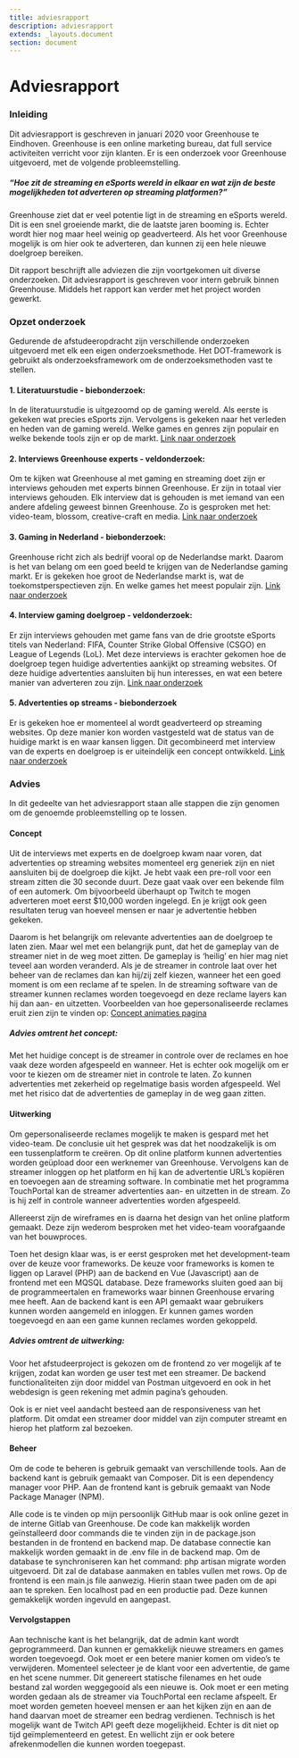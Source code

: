 ```yaml
---
title: adviesrapport
description: adviesrapport
extends: _layouts.document
section: document
---
```


# Adviesrapport


### Inleiding
Dit adviesrapport is geschreven in januari 2020 voor Greenhouse te Eindhoven. Greenhouse is een online marketing bureau, dat full service activiteiten verricht voor zijn klanten. Er is een onderzoek voor Greenhouse uitgevoerd, met de volgende probleemstelling. 

<h5>“Hoe zit de streaming en eSports wereld in elkaar en wat zijn de beste mogelijkheden tot adverteren op streaming platformen?”</h5>

Greenhouse ziet dat er veel potentie ligt in de streaming en eSports wereld. Dit is een snel groeiende markt, die de laatste jaren booming is. Echter wordt hier nog maar heel weinig op geadverteerd. Als het voor Greenhouse mogelijk is om hier ook te adverteren, dan kunnen zij een hele nieuwe doelgroep bereiken. 

Dit rapport beschrijft alle adviezen die zijn voortgekomen uit diverse onderzoeken. Dit adviesrapport is geschreven voor intern gebruik binnen Greenhouse. Middels het rapport kan verder met het project worden gewerkt.

### Opzet onderzoek

Gedurende de afstudeeropdracht zijn verschillende onderzoeken uitgevoerd met elk een eigen onderzoeksmethode. Het DOT-framework is gebruikt als onderzoeksframework om de onderzoeksmethoden vast te stellen. 

#### 1. Literatuurstudie - biebonderzoek:  
In de literatuurstudie is uitgezoomd op de gaming wereld. Als eerste is gekeken wat precies eSports zijn. Vervolgens is gekeken naar het verleden en heden van de gaming wereld. Welke games en genres zijn populair en welke bekende tools zijn er op de markt. [Link naar onderzoek](/docs/literatuurstudie/)


#### 2. Interviews Greenhouse experts - veldonderzoek: 
Om te kijken wat Greenhouse al met gaming en streaming doet zijn er interviews gehouden met experts binnen Greenhouse. Er zijn in totaal vier interviews gehouden. Elk interview dat is gehouden is met iemand van een andere afdeling geweest binnen Greenhouse. Zo is gesproken met het: video-team, blossom, creative-craft en media. [Link naar onderzoek](/docs/interview-experts/) 

#### 3. Gaming in Nederland - biebonderzoek:
Greenhouse richt zich als bedrijf vooral op de Nederlandse markt. Daarom is het van belang om een goed beeld te krijgen van de Nederlandse gaming markt. Er is gekeken hoe groot de Nederlandse markt is, wat de toekomstperspectieven zijn. En welke games het meest populair zijn. [Link naar onderzoek](/docs/esports-in-nederland/)

#### 4. Interview gaming doelgroep - veldonderzoek: 
Er zijn interviews gehouden met game fans van de drie grootste eSports titels van Nederland: FIFA, Counter Strike Global Offensive (CSGO) en League of Legends (LoL). Met deze interviews is erachter gekomen hoe de doelgroep tegen huidige advertenties aankijkt op streaming websites. Of deze huidige advertenties aansluiten bij hun interesses, en wat een betere manier van adverteren zou zijn. [Link naar onderzoek](/docs/interview-doelgroep/) 

#### 5. Advertenties op streams - biebonderzoek 
Er is gekeken hoe er momenteel al wordt geadverteerd op streaming websites. Op deze manier kon worden vastgesteld wat de status van de huidige markt is en waar kansen liggen. Dit gecombineerd met interview van de experts en doelgroep is er uiteindelijk een concept ontwikkeld. [Link naar onderzoek](/docs/hoe-wordt-er-geadverteerd-op-streaming-websites/)

### Advies
In dit gedeelte van het adviesrapport staan alle stappen die zijn genomen om de genoemde probleemstelling op te lossen. 

#### Concept
Uit de interviews met experts en de doelgroep kwam naar voren, dat advertenties op streaming websites momenteel erg generiek zijn en niet aansluiten bij de doelgroep die kijkt. Je hebt vaak een pre-roll voor een stream zitten die 30 seconde duurt. Deze gaat vaak over een bekende film of een automerk. Om bijvoorbeeld überhaupt op Twitch te mogen adverteren moet eerst $10,000 worden ingelegd. En je krijgt ook geen resultaten terug van hoeveel mensen er naar je advertentie hebben gekeken. 

Daarom is het belangrijk om relevante advertenties aan de doelgroep te laten zien. Maar wel met een belangrijk punt, dat het de gameplay van de streamer niet in de weg moet zitten. De gameplay is ‘heilig’ en hier mag niet teveel aan worden veranderd. Als je de streamer in controle laat over het beheer van de reclames dan kan hij/zij zelf kiezen, wanneer het een goed moment is om een reclame af te spelen. In de streaming software van de streamer kunnen reclames worden toegevoegd en deze reclame layers kan hij dan aan- en uitzetten.
Voorbeelden van hoe gepersonaliseerde reclames eruit zien zijn te vinden op: [Concept animaties pagina](/docs/concept-animaties) 

##### Advies omtrent het concept: 
Met het huidige concept is de streamer in controle over de reclames en hoe vaak deze worden afgespeeld en wanneer. Het is echter ook mogelijk om er voor te kiezen om de streamer niet in controle te laten. Zo kunnen advertenties met zekerheid op regelmatige basis worden afgespeeld. Wel met het risico dat de advertenties de gameplay in de weg gaan zitten.

#### Uitwerking 
Om gepersonaliseerde reclames mogelijk te maken is gespard met het video-team. De conclusie uit het gesprek was dat het noodzakelijk is om een tussenplatform te creëren. Op dit online platform kunnen advertenties worden geüpload door een werknemer van Greenhouse. Vervolgens kan de streamer inloggen op het platform en hij kan de advertentie URL’s kopiëren en toevoegen aan de streaming software. In combinatie met het programma TouchPortal kan de streamer advertenties aan- en uitzetten in de stream. Zo is hij zelf in controle wanneer advertenties worden afgespeeld. 

Allereerst zijn de wireframes en is daarna het design van het online platform gemaakt. Deze zijn wederom besproken met het video-team voorafgaande van het bouwproces. 

Toen het design klaar was, is er eerst gesproken met het development-team over de keuze voor frameworks. De keuze voor frameworks is komen te liggen op Laravel (PHP) aan de backend en Vue (Javascript) aan de frontend met een MQSQL database. Deze frameworks sluiten goed aan bij de programmeertalen en frameworks waar binnen Greenhouse ervaring mee heeft. Aan de backend kant is een API gemaakt waar gebruikers kunnen worden aangemeld en inloggen. Er kunnen games worden toegevoegd en aan een game kunnen reclames worden gekoppeld. 

##### Advies omtrent de uitwerking:  
Voor het afstudeerproject is gekozen om de frontend zo ver mogelijk af te krijgen, zodat kan worden ge user test met een streamer. 
De backend functionaliteiten zijn door middel van Postman uitgevoerd en ook in het webdesign is geen rekening met admin pagina’s gehouden. 

Ook is er niet veel aandacht besteed aan de responsiveness van het platform. Dit omdat een streamer door middel van zijn computer streamt en hierop het platform zal bezoeken. 

#### Beheer 
Om de code te beheren is gebruik gemaakt van verschillende tools. Aan de backend kant is gebruik gemaakt van Composer. Dit is een dependency manager voor PHP. Aan de frontend kant is gebruik gemaakt van Node Package Manager (NPM). 

Alle code is te vinden op mijn persoonlijk GitHub maar is ook online gezet in de interne Gitlab van Greenhouse. De code kan makkelijk worden geïnstalleerd door commands die te vinden zijn in de package.json bestanden in de frontend en backend map. De database connectie kan makkelijk worden gemaakt in de .env file in de backend map. Om de database te synchroniseren kan het command: php artisan migrate worden uitgevoerd. Dit zal de database aanmaken en tables vullen met rows. Op de frontend is een main.js file aanwezig. Hierin staan twee paden om de api aan te spreken. Een localhost pad en een productie pad. Deze kunnen gemakkelijk worden ingevuld en aangepast.

#### Vervolgstappen 
Aan technische kant is het belangrijk, dat de admin kant wordt geprogrammeerd. Dan kunnen er gemakkelijk nieuwe streamers en games worden toegevoegd. Ook moet er een betere manier komen om video’s te verwijderen. Momenteel selecteer je de klant voor een advertentie, de game en het scene nummer. Dit genereert statische filenames en het oude bestand zal worden weggegooid als een nieuwe is. Ook moet er een meting worden gedaan als de streamer via TouchPortal een reclame afspeelt. Er moet worden gemeten hoeveel mensen er aan het kijken zijn en aan de hand daarvan moet de streamer een bedrag verdienen. Technisch is het mogelijk want de Twitch API geeft deze mogelijkheid. Echter is dit niet op tijd geïmplementeerd en getest. En wellicht zijn er ook betere afrekenmodellen die kunnen worden toegepast.  